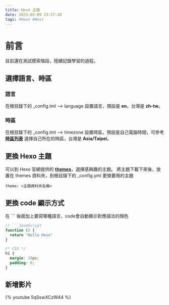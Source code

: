 ```yaml
---
title: Hexo 主題
date: 2023-05-09 23:17:28
tags: #Hexo #Next
---
```


# 前言
目前還在測試摸索階段，陸續記錄學習的過程。

## 選擇語言、時區

### 語言
在根目錄下的 _config.tml --> language 設置語言，預設是 **en**，台灣是 **zh-tw**。

### 時區
在根目錄下的 _config.tml --> timezone 設置時區，預設是自己電腦時間，可參考 [**時區列表**](https://en.wikipedia.org/wiki/List_of_tz_database_time_zones) 選擇自己所在的時區，台灣是 **Asia/Taipei**。


## 更換 Hexo 主題
可以到 Hexo 官網提供的 [**themes**](https://hexo.io/themes/)，選擇感興趣的主題。
將主題下載下來後，放置在 themes 資料夾，到根目錄下的 _config.yml 更換要用的主題 

```
theme: <主題資料夾名稱>
```


## 更換 code 顯示方式

在 ``` 後面加上要寫哪種語言，code會自動顯示對應語法的顏色
``` JavaScript
// ```JavaScript
function () {
  return "Hello Hexo"
}
```

``` CSS
/* CSS */
h1 {
  margin: 10px;
  padding: 0;
}
```

## 新增影片
{% youtube 5qSswXCzW44 %}
